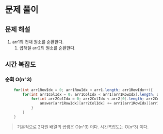# 문제 풀이

## 문제 해설

1. arr1의 전채 원소를 순환한다.
    1. 곱해질 arr2의 원소를 순환한다.

## 시간 복잡도

### 순회 O(n^3)
```java
    for(int arr1RowIdx = 0; arr1RowIdx < arr1.length; arr1RowIdx++){
        for(int arr1ColIdx = 0; arr1ColIdx < arr1[arr1RowIdx].length; arr1ColIdx++){
            for(int arr2ColIdx = 0; arr2ColIdx < arr2[0].length; arr2ColIdx++){
                answer[arr1RowIdx][arr2ColIdx] += arr1[arr1RowIdx][arr1ColIdx] * arr2[arr1ColIdx][arr2ColIdx];
            }
        }
    }
```
> 기본적으로 2차원 배열의 곱셈은 O(n^3) 이다.
> 시간복잡도는 O(n^3) 이다.